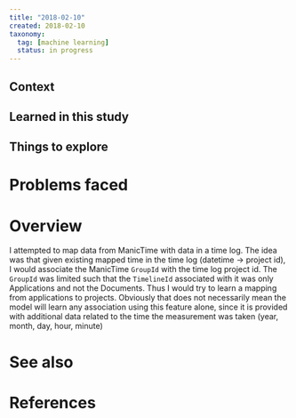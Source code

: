 ```yaml
---
title: "2018-02-10"
created: 2018-02-10
taxonomy:
  tag: [machine learning]
  status: in progress
---
```


## Context

## Learned in this study

## Things to explore

# Problems faced

# Overview
I attempted to map data from ManicTime with data in a time log. The idea was that given existing mapped time in the time log (datetime -> project id), I would associate the ManicTime `GroupId` with the time log project id. The `GroupId` was limited such that the `TimelineId` associated with it was only Applications and not the Documents. Thus I would try to learn a mapping from applications to projects. Obviously that does not necessarily mean the model will learn any association using this feature alone, since it is provided with additional data related to the time the measurement was taken (year, month, day, hour, minute)

# See also

# References
